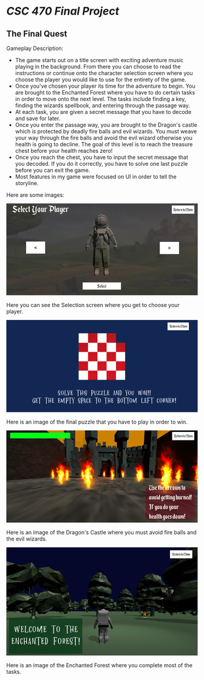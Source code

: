 # ***CSC 470 Final Project***
## The Final Quest

Gameplay Description: 
- The game starts out on a title screen with exciting adventure music playing in the background. From there you can choose to read the instructions or continue onto the character selection screen where you choose the player you would like to use for the entirety of the game.
- Once you've chosen your player its time for the adventure to begin. You are brought to the Enchanted Forest where you have to do certain tasks in order to move onto the next level. The tasks include finding a key, finding the wizards spellbook, and entering through the passage way. 
- At each task, you are given a secret message that you have to decode and save for later. 
- Once you enter the passage way, you are brought to the Dragon's castle which is protected by deadly fire balls and evil wizards. You must weave your way through the fire balls and avoid the evil wizard otherwise you health is going to decline. The goal of this level is to reach the treasure chest before your health reaches zero!
- Once you reach the chest, you have to input the secret message that you decoded. If you do it correctly, you have to solve one last puzzle before you can exit the game. 
- Most features in my game were focused on UI in order to tell the storyline. 

Here are some images: 

![](https://github.com/schwarzginger/csc470-fall2020/blob/master/exercises/final/Selection.png)

Here you can see the Selection screen where you get to choose your player. 

![](https://github.com/schwarzginger/csc470-fall2020/blob/master/exercises/final/Puzzle2.png)

Here is an image of the final puzzle that you have to play in order to win. 

![](https://github.com/schwarzginger/csc470-fall2020/blob/master/exercises/final/Castle.png)

Here is an image of the Dragon's Castle where you must avoid fire balls and the evil wizards. 

![](https://github.com/schwarzginger/csc470-fall2020/blob/master/exercises/final/Forest.png)

Here is an image of the Enchanted Forest where you complete most of the tasks. 

